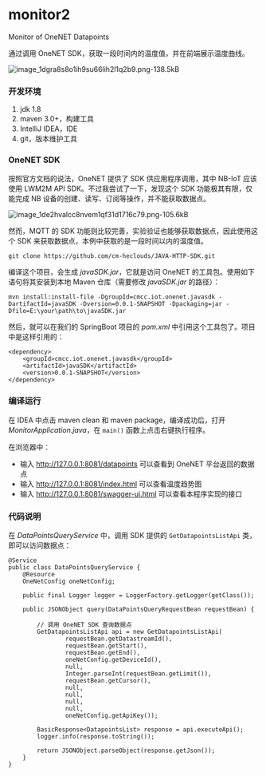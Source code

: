 # monitor2
Monitor of OneNET Datapoints

通过调用 OneNET SDK，获取一段时间内的温度值，并在前端展示温度曲线。

![image_1dgra8s8o1ih9su66lih2l1q2b9.png-138.5kB][1]

### 开发环境
1. jdk 1.8
2. maven 3.0+，构建工具
3. IntelliJ IDEA，IDE
4. git，版本维护工具

### OneNET SDK

按照官方文档的说法，OneNET 提供了 SDK 供应用程序调用，其中 NB-IoT 应该使用 LWM2M API SDK。不过我尝试了一下，发现这个 SDK 功能极其有限，仅能完成 NB 设备的创建、读写、订阅等操作，并不能获取数据点。

![image_1de2hvalcc8nvem1qf31d1716c79.png-105.6kB][2]

然而，MQTT 的 SDK 功能则比较完善，实验验证也能够获取数据点，因此使用这个 SDK 来获取数据点，本例中获取的是一段时间以内的温度值。

```
git clone https://github.com/cm-heclouds/JAVA-HTTP-SDK.git
```

编译这个项目，会生成 *javaSDK.jar*，它就是访问 OneNET 的工具包。使用如下语句将其安装到本地 Maven 仓库（需要修改 *javaSDK.jar* 的路径）：

```
mvn install:install-file -DgroupId=cmcc.iot.onenet.javasdk -DartifactId=javaSDK -Dversion=0.0.1-SNAPSHOT -Dpackaging=jar -Dfile=E:\your\path\to\javaSDK.jar
```

然后，就可以在我们的 SpringBoot 项目的 *pom.xml* 中引用这个工具包了。项目中是这样引用的：

```
<dependency>
	<groupId>cmcc.iot.onenet.javasdk</groupId>
	<artifactId>javaSDK</artifactId>
	<version>0.0.1-SNAPSHOT</version>
</dependency>
```

### 编译运行

在 IDEA 中点击 maven clean 和 maven package，编译成功后，打开 *MonitorApplication.java*，在 `main()` 函数上点击右键执行程序。

在浏览器中：

- 输入 http://127.0.0.1:8081/datapoints 可以查看到 OneNET 平台返回的数据点
- 输入 http://127.0.0.1:8081/index.html 可以查看温度趋势图
- 输入 http://127.0.0.1:8081/swagger-ui.html 可以查看本程序实现的接口

### 代码说明

在 *DataPointsQueryService* 中，调用 SDK 提供的 `GetDatapointsListApi` 类，即可以访问数据点：

```
@Service
public class DataPointsQueryService {
    @Resource
    OneNetConfig oneNetConfig;

    public final Logger logger = LoggerFactory.getLogger(getClass());

    public JSONObject query(DataPointsQueryRequestBean requestBean) {

        // 调用 OneNET SDK 查询数据点
        GetDatapointsListApi api = new GetDatapointsListApi(
                requestBean.getDatastreamId(),
                requestBean.getStart(),
                requestBean.getEnd(),
                oneNetConfig.getDeviceId(),
                null,
                Integer.parseInt(requestBean.getLimit()),
                requestBean.getCursor(),
                null,
                null,
                null,
                null,
                oneNetConfig.getApiKey());

        BasicResponse<DatapointsList> response = api.executeApi();
        logger.info(response.toString());

        return JSONObject.parseObject(response.getJson());
    }
}
```

  [1]: http://static.zybuluo.com/morgen/fcnz5c8fv9rpvy6v77ov48tw/image_1dgra8s8o1ih9su66lih2l1q2b9.png
  [2]: http://static.zybuluo.com/morgen/p5j5m2oxtlozu045jaa7srgv/image_1de2hvalcc8nvem1qf31d1716c79.png
